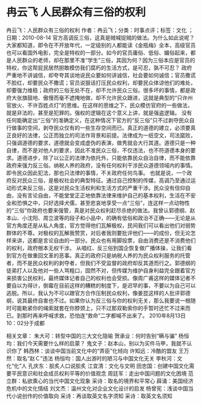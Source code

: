 # 冉云飞  人民群众有三俗的权利

冉云飞：人民群众有三俗的权利
作者：冉云飞；分类：时事点评；标签：文化 ；日期：2010-08-14
官方高调反三俗，这真是贼喊捉贼的做法。为什么如此说呢？大家都知道，即令在不开放年代，一定级别的人都能读《金瓶梅》全本，高级官员也可以看国外电影，完全是特权的一部分。如今的官员庸俗、低俗、媚俗起来，都是人民群众的老师，却在那里不准“学生”三俗，其因为何？因为三俗本应是官员的特权，你这帮屁民居然胆敢模仿我们腐朽的生活方式，是可忍，孰不可忍？
政府严重地不讲诚信，却夸夸其谈地说民众要如何讲诚信，社会要如何诚信；官员撒谎不脸红，却要民众不撒谎；官员说狠话打压民众权利，却要民众体谅他们的难处，却要强力维稳；政府的三俗无处不在，却不允许民众三俗。很多坏的事情，都是政府大张旗鼓地、傲慢而毫不遮掩地做，却不允许民众跟进，这就是典型的“只许州官放火、不许百姓点灯”的思维。在这样的思维之下，民众模仿官府的一些做法，就是非法的，甚至是犯罪的。强权的逻辑在这个意义上讲，就是强盗逻辑。
没有任何能确定出“三俗”的准确定义，在这种情况下官方的“反三俗”只不过剥夺民众自行做事的空间，剥夺民众仅有的一些生存空间而已。真正的道德的建立，必须要真正良好的法律，公正而独立的司法作背景和前提。法律成为一纸空文，司法窳败，只强调道德的要求，道德就会变成虚伪的表演，做秀就会大行其道。道德只是一种自律，而不是对他人的要求，因此不准民众三俗，不仅违法，也不符道德本身的要求。道德进步，除了以公正的法律为依托外，只能依靠民众自治自律，而不能依靠政府来强力反三俗。纳税人养的政府，没有任何权利干涉民众道德领域内的事情。即令民众因此犯法，那也只法律的事情，不关政府任何鸟事。
也就是说，一个政府反对民众三俗，是极权社会的典型特征。通过自己控制的传媒，高调乃至通过运动形式来反三俗，这是对民众生活权利和生活方式的严重干涉。民众没有信仰自由，没有言论自由，不能堂堂正正地依靠法律来维护自己的基本权利，生活在不安全和恐惧之中，只好选择犬儒，甚至悲哀地享受一点“三俗”，连这样一点动物性的“三俗”你政府也要来强管，真是对民众权利赶尽杀绝的做法。我曾认郭德纲、赵本山、小沈阳、周立波等的段子和小品中，的确有低俗和政治不正确——无论是从官方角度还是从私人角度，官方觉得他们瓦解极权，民间我们可以看出他们对弱势群体的不尊。对极权的瓦解我赞赏，对后者我则要批评他们——的成份，但无论怎样来讲，这都是言论自由的一部分。民众也有用脚投票，自由消费还是不消费他们的权利，政府根本无权干涉。
从唱红、反三俗到国企恢复做广播体操，让我们看到官方在做重回文革的恶事。真正的政府只是纳税人养的为民众权利服务的托管者，而不是民众权利的剥夺者，但我们不受监督的政府却反其道而行之。郭德纲的徒弟打人以及他对一些人骂粗口，固然不对，但传媒为维护自身利益完全跟着官方来损害公民权利，最终媒体记者自己的权利也会受损。像周广甫这样的媒体记者不要自以为得计，倒霉在目前这样的糟糕的制度下，是迟早的事，不要以为自己可以逃脱。所以，我认为不可以跟官方合作压制民众权利，像姜昆这样的人批评郭德纲，说其最终自害也不过。如果你认为反三俗与你的权利无关，那么我要说一根随时可能勒紧你的绳索就套在你脖颈上，只不过那双勒索你的手暂时还忙不过来而已。到那时再来呼喊求救，恐怕连“救命”二字都喊不出来了。
2010年8月13日10：02分于成都

相关文章：
朱大可：转型中国的三大文化隐喻
贺承业：何时告别“瞒与骗”
杨恒均：我们今天需要什么样的启蒙？
鬼文子：赵本山，别以为买件马甲，我就不认识你了
韩西林：谈谈中国当前文化中的“弄臣”化倾向
许知远：冷酷的盟友
王万然：取名“赵Ｃ”违法
杨恒均：国人出游时的陋习与中国文化无关
李秋河：文化“化”人
孔庆东：脍炙人口说脍炙
江宜清：文化与文明
田忠国：创建中国文化需要平民意识和社会成员权利平等的价值观念
周廷军：走出中国问题的文化困境
范立群：私欲熏心的当代中国文化现象
采诗：取名的境界和平常心
薛涌：美国经济危机中的文化情结
刘文杰：温州文化对企业文化设计的启发
杨曾宪：浅谈中国当代小说创作的价值取向
采诗：再谈取英文名字须知
采诗：取英文名须知